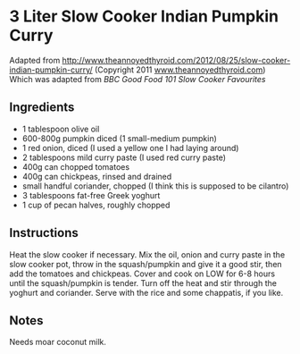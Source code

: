 # 3 Liter Slow Cooker Indian Pumpkin Curry

Adapted from http://www.theannoyedthyroid.com/2012/08/25/slow-cooker-indian-pumpkin-curry/ (Copyright 2011 www.theannoyedthyroid.com)
Which was adapted from *BBC Good Food 101 Slow Cooker Favourites*

## Ingredients

- 1 tablespoon olive oil
- 600-800g pumpkin diced (1 small-medium pumpkin)
- 1 red onion, diced (I used a yellow one I had laying around)
- 2 tablespoons mild curry paste (I used red curry paste)
- 400g can chopped tomatoes
- 400g can chickpeas, rinsed and drained
- small handful coriander, chopped (I think this is supposed to be cilantro)
- 3 tablespoons fat-free Greek yoghurt
- 1 cup of pecan halves, roughly chopped


## Instructions

Heat the slow cooker if necessary.  Mix the oil, onion and curry paste in the slow cooker pot, throw in the squash/pumpkin and give it a good stir, then add the tomatoes and chickpeas. Cover and cook on LOW for 6-8 hours until the squash/pumpkin is tender.
Turn off the heat and stir through the yoghurt and coriander. Serve with the rice and some chappatis, if you like.

## Notes

Needs moar coconut milk.
